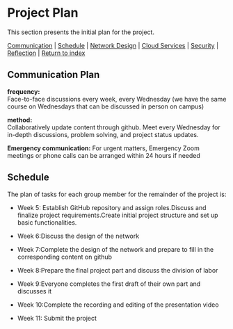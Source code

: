 # Project Plan
This section presents the initial plan for the project.

[Communication](#communication-plan) | [Schedule](#schedule) | [Network Design](./network.md) | [Cloud Services](./cloud.md) | [Security](./security.md) | [Reflection](./reflection.md) | [Return to index](./README.md)

## Communication Plan

**frequency:**  
Face-to-face discussions every week, every Wednesday (we have the same course on Wednesdays that can be discussed in person on campus)  

**method:**  
Collaboratively update content through github. Meet every Wednesday for in-depth discussions, problem solving, and project status updates.  

**Emergency communication:**
For urgent matters, Emergency Zoom meetings or phone calls can be arranged within 24 hours if needed  

## Schedule
The plan of tasks for each group member for the remainder of the project is:

- Week 5: Establish GitHub repository and assign roles.Discuss and finalize project requirements.Create initial project structure and set up basic functionalities.

- Week 6:Discuss the design of the network  
- Week 7:Complete the design of the network and prepare to fill in the corresponding content on   github   
- Week 8:Prepare the final project part and discuss the division of labor  
- Week 9:Everyone completes the first draft of their own part and discusses it  
- Week 10:Complete the recording and editing of the presentation video  
- Week 11: Submit the project
